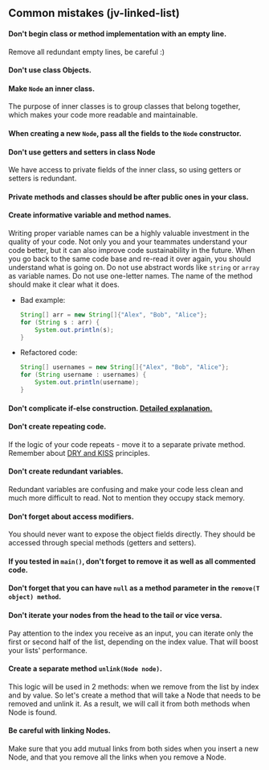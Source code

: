 ## Common mistakes (jv-linked-list)

#### Don't begin class or method implementation with an empty line. 
Remove all redundant empty lines, be careful :)
#### Don't use class Objects.
#### Make `Node` an inner class.
The purpose of inner classes is to group classes that belong together, which makes your code more readable and maintainable.
#### When creating a new `Node`, pass all the fields to the `Node` constructor.
#### Don't use getters and setters in class Node
We have access to private fields of the inner class, so using getters or setters is redundant.
#### Private methods and classes should be after public ones in your class.
#### Create informative variable and method names.
Writing proper variable names can be a highly valuable investment in the quality of your code. 
Not only you and your teammates understand your code better, but it can also improve code sustainability in the future. 
When you go back to the same code base and re-read it over again, you should understand what is going on.
Do not use abstract words like `string` or `array` as variable names. Do not use one-letter names. The name of the method should make it clear what it does.

- Bad example:
    ```java
    String[] arr = new String[]{"Alex", "Bob", "Alice"};
    for (String s : arr) {
        System.out.println(s);
    }
    ```
- Refactored code:
    ```java
    String[] usernames = new String[]{"Alex", "Bob", "Alice"};
    for (String username : usernames) {
        System.out.println(username);
    }
    ```
#### Don't complicate if-else construction. [Detailed explanation.](https://mate-academy.github.io/jv-program-common-mistakes/java-core/complicated-if-else.html)
#### Don't create repeating code.
If the logic of your code repeats - move it to a separate private method. 
Remember about [DRY and KISS](https://dzone.com/articles/software-design-principles-dry-and-kiss) principles.
#### Don't create redundant variables.
Redundant variables are confusing and make your code less clean and much more difficult to read. Not to mention they occupy stack memory.
#### Don't forget about access modifiers.
You should never want to expose the object fields directly. They should be accessed through special methods (getters and setters).
#### If you tested in `main()`, don't forget to remove it as well as all commented code.
#### Don't forget that you can have `null` as a method parameter in the `remove(T object) method`.
#### Don't iterate your nodes from the head to the tail or vice versa.
Pay attention to the index you receive as an input, you can iterate only the first or second half of the list, 
depending on the index value. That will boost your lists' performance.
#### Create a separate method `unlink(Node node)`.
This logic will be used in 2 methods: when we remove from the list by index and by value. So let's create a method that will take a Node 
that needs to be removed and unlink it. As a result, we will call it from both methods when Node is found.
#### Be careful with linking Nodes.
Make sure that you add mutual links from both sides when you insert a new Node, and that you remove all the links when you remove a Node.
